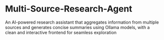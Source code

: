 # Multi-Source-Research-Agent
An  AI-powered research assistant that aggregates information from multiple sources and  generates concise summaries using Ollama models, with a clean and interactive frontend for seamless  exploration 
